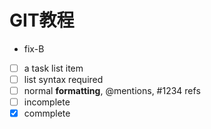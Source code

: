 # GIT教程
- fix-B
- [ ] a task list item
- [ ] list syntax required
- [ ] normal **formatting**, @mentions, #1234 refs
- [ ] incomplete
- [x] commplete
